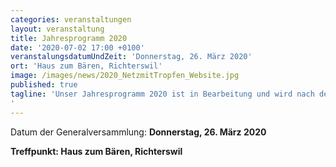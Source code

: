 ```yaml
---
categories: veranstaltungen
layout: veranstaltung
title: Jahresprogramm 2020
date: '2020-07-02 17:00 +0100'
veranstalungsdatumUndZeit: 'Donnerstag, 26. März 2020'
ort: 'Haus zum Bären, Richterswil'
image: /images/news/2020_NetzmitTropfen_Website.jpg
published: true
tagline: 'Unser Jahresprogramm 2020 ist in Bearbeitung und wird nach dem Einladungsversand zur GV auf der Website aufgeschaltet.
'
---
```

Datum der Generalversammlung:
**Donnerstag, 26. März 2020**

**Treffpunkt: Haus zum Bären, Richterswil**

